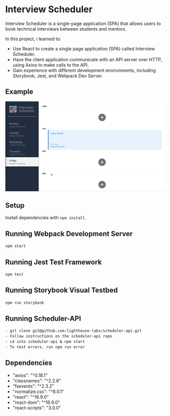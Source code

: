 # Interview Scheduler
Interview Scheduler is a single-page application (SPA) that allows users to book technical interviews between students and mentors.

In this project, i learned to:
- Use React to create a single page application (SPA) called Interview Scheduler.
- Have the client application communicate with an API server over HTTP, using Axios to make calls to the API.
- Gain experience with different development environments, including Storybook, Jest, and Webpack Dev Server.

## Example

![walkthrough](docs/example.gif)

## Setup

Install dependencies with `npm install`.

## Running Webpack Development Server

```sh
npm start
```

## Running Jest Test Framework

```sh
npm test
```

## Running Storybook Visual Testbed

```sh
npm run storybook
```

## Running Scheduler-API

```sh
- git clone git@github.com:lighthouse-labs/scheduler-api.git
- Follow instructions on the scheduler-api repo
- cd into scheduler-api & npm start
- To test errors, run npm run error
```

## Dependencies

- "axios": "^0.18.1"
- "classnames": "^2.2.6"
- "fsevents": "^2.3.2"
- "normalize.css": "^8.0.1"
- "react": "^16.9.0"
- "react-dom": "^16.9.0"
- "react-scripts": "3.0.0"
